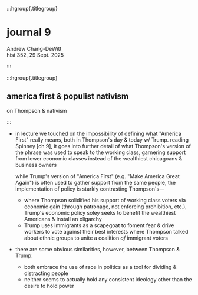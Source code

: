 :::hgroup{.titlegroup}

# journal 9

Andrew Chang-DeWitt \
hist 352, 29 Sept. 2025

:::

:::hgroup{.titlegroup}

## america first & populist nativism

on Thompson & nativism

:::

- in lecture we touched on the impossibility of defining what "America First"
  really means, both in Thompson's day & today w/ Trump. reading Spinney [ch
  9], it goes into further detail of what Thompson's version of the phrase was
  used to speak to the working class, garnering support from lower economic
  classes instead of the wealthiest chicagoans & business owners

  while Trump's version of "America First" (e.g. "Make America Great Again") is
  often used to gather support from the same people, the implementation of
  policy is starkly contrasting Thompson's&mdash;
  - where Thompson solidified his support of working class voters via economic
    gain (through patronage, not enforcing prohibition, etc.), Trump's economic
    policy soley seeks to benefit the wealthiest Americans & install an
    oligarchy
  - Trump uses immigrants as a scapegoat to foment fear & drive workers to vote
    against their best interests where Thompson talked about ethnic groups to
    unite a coalition _of_ immigrant voters

- there are some obvious similarities, however, between Thompson & Trump:
  - both embrace the use of race in politics as a tool for dividing &
    distracting people
  - neither seems to actually hold any consistent ideology other than the
    desire to hold power
